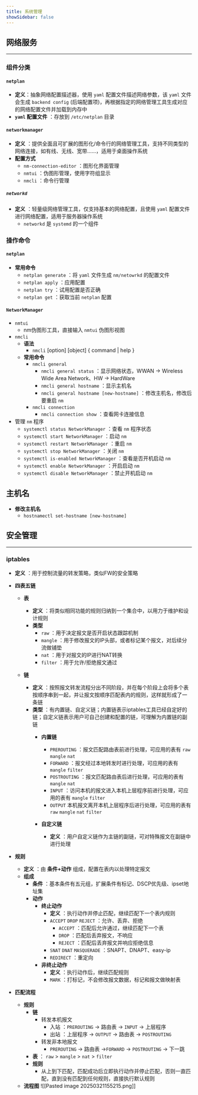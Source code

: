 ```yaml
---
title: 系统管理
showSidebar: false
---
```


## 网络服务
---

### 组件分类

####  `netplan`

- **定义**：抽象网络配置描述器，使用 `yaml` 配置文件描述网络参数，该 `yaml` 文件会生成 `backend config` (后端配置项)，再根据指定的网络管理工具生成对应的网络配置文件并加载到内存中
- **`yaml` 配置文件** ：存放到 `/etc/netplan` 目录

#### `networkmanager`

- **定义** ：提供全面且可扩展的图形化/命令行的网络管理工具，支持不同类型的网络连接，如有线、无线、宽带……，适用于桌面操作系统
- **配置方式** 
	- `nm-connection-editor` ：图形化界面管理
	- `nmtui` ：伪图形管理，使用字符组显示
	- `nmcli` ：命令行管理

##### `networkd`

- **定义** ：轻量级网络管理工具，仅支持基本的网络配置，且使用 `yaml` 配置文件进行网络配置，适用于服务器操作系统
	- `networkd` 是 `systemd` 的一个组件


### 操作命令

####  `netplan` 

- **常用命令** 
	-  `netplan generate` ：将 `yaml` 文件生成 `nm/netowrkd` 的配置文件
	- `netplan apply` ：应用配置
	- `netplan try` ：试用配置是否正确
	- `netplan get` ：获取当前 `netplan` 配置

#### `NetworkManager`

- `nmtui` 
	- nm伪图形工具，直接输入 `nmtui` 伪图形视图
- `nmcli` 
	- **语法**
		- `nmcli` [option]  [object]  { command | help }
	- **常用命令**
		- `nmcli general` 
			- `nmcli general status` ：显示网络状态，WWAN -> Wireless Wide Area Network、HW -> HardWare
			- `nmcli general hostname` ：显示主机名
			- `nmcli general hostname [new-hostname]` ：修改主机名，修改后要重启 `nm` 
		- `nmcli connection` 
			- `nmcli connection show` ：查看网卡连接信息
- 管理 `nm` 程序
	- `systemctl status NetworkManager` ：查看 `nm` 程序状态
	- `systemctl start NetworkManager` ：启动 `nm`
	- `systemctl restart NetworkManager` ：重启 `nm`
	- `systemctl stop NetworkManager` ：关闭 `nm`
	- `systemctl is-enabled NetworkManager` ：查看是否开机启动 `nm`
	- `systemctl enable NetworkManager` ：开启启动 `nm`
	- `systemctl disable NetworkManager` ：禁止开机启动 `nm`


## 主机名

- **修改主机名**
	- `hostnamectl set-hostname [new-hostname]` 



## 安全管理
---

### iptables

- **定义** ：用于控制流量的转发策略，类似FW的安全策略
- **四表五链**
	- **表**
		- **定义** ：将类似相同功能的规则归纳到一个集合中，以用力于维护和设计规则
		- **类型**
			- `raw` ：用于决定报文是否开启状态跟踪机制
			- `mangle` ：用于修改报文的IP头部，或者标记某个报文，对后续分流做铺垫
			- `nat` ：用于对报文的IP进行NAT转换
			- `filter` ：用于允许/拒绝报文通过
			  
	- **链**
		- **定义** ：按照报文转发流程分出不同阶段，并在每个阶段上会将多个表按顺序串到一起，并让报文按顺序匹配表内的规则，这样就形成了一条链
		- **类型** ：有内置链、自定义链；内置链表示iptables工具已经自定好的链；自定义链表示用户可自己创建和配置的链，可理解为内置链的副链
			- **内置链**
				- `PREROUTING` ：报文匹配路由表前进行处理，可应用的表有 `raw` `mangle` `nat`
				- `FORWARD` ：报文经过本地转发时进行处理，可应用的表有 `mangle` `filter` 
				- `POSTROUTING` ：报文匹配路由表后进行处理，可应用的表有 `mangle` `nat` 
				- `INPUT` ：访问本机的报文进入本机上层程序前进行处理，可应用的表有 `mangle` `filter` 
				- `OUTPUT` 本机报文离开本机上层程序后进行处理，可应用的表有 `raw` `mangle` `nat` `filter` 

			- **自定义链**
				- **定义** ：用户自定义链作为主链的副链，可对特殊报文在副链中进行处理
				  
- **规则**
	- **定义** ：由 **条件+动作** 组成，配置在表内以处理特定报文
	- **组成**
		- **条件** ：基本条件有五元组，扩展条件有标记、DSCP优先级、ipset地址集
		- **动作** 
			- **终止动作**
				- **定义** ：执行动作并停止匹配，继续匹配下一个表内规则
				- `ACCEPT` `DROP` `REJECT` ：允许、丢弃、拒绝
					- `ACCEPT` ：匹配后允许通过，继续匹配下一个表
					- `DROP` ：匹配后丢弃报文，不响应
					- `REJECT` ：匹配后丢弃报文并响应拒绝信息
				- `SNAT` `DNAT` `MASQUERADE` ：SNAPT、DNAPT、easy-ip
				- `REDIRECT` ：重定向
			- **非终止动作**
				- **定义** ：执行动作后，继续匹配规则
				- `MARK` ：打标记，不会修改报文数据，标记和报文做映射表

- **匹配流程**
	- **规则**
		- **链** 
			- 转发本机报文
				- 入站 ：`PREROUTING` -> 路由表 -> `INPUT` -> 上层程序
				- 出站 ：上层程序 -> `OUTPUT` -> 路由表 -> `POSTROUTING` 
			- 转发非本地报文
				- `PREROUTING` -> 路由表 ->`FORWARD` -> `POSTROUTING` -> 下一跳
		- **表** ： `raw` > `mangle` > `nat` > `filter`
		- **规则** 
			- 从上到下匹配，匹配成功后立即执行动作并停止匹配，否则一直匹配，直到没有匹配到任何规则，直接执行默认规则
	- **流程图**
![[Pasted image 20250321155215.png]]




